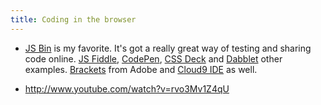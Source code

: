 ```yaml
---
title: Coding in the browser
---
```


- [JS Bin](http://jsbin.com/) is my favorite. It's got a really great way of testing and sharing code online. [JS Fiddle](http://jsfiddle.net), [CodePen](http://codepen.io), [CSS Deck](http://cssdeck.com) and [Dabblet](http://dabblet.com/) other examples. [Brackets](http://brackets.io/) from Adobe and [Cloud9 IDE](https://c9.io/) as well.

- http://www.youtube.com/watch?v=rvo3Mv1Z4qU
